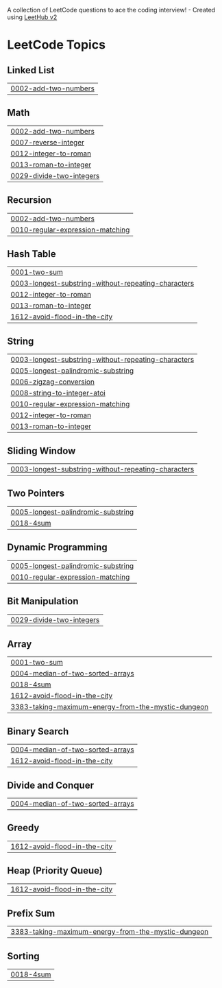 A collection of LeetCode questions to ace the coding interview! - Created using [LeetHub v2](https://github.com/arunbhardwaj/LeetHub-2.0)
<!---LeetCode Topics Start-->
# LeetCode Topics
## Linked List
|  |
| ------- |
| [0002-add-two-numbers](https://github.com/DHARANI200608/Leetcode/tree/master/0002-add-two-numbers) |
## Math
|  |
| ------- |
| [0002-add-two-numbers](https://github.com/DHARANI200608/Leetcode/tree/master/0002-add-two-numbers) |
| [0007-reverse-integer](https://github.com/DHARANI200608/Leetcode/tree/master/0007-reverse-integer) |
| [0012-integer-to-roman](https://github.com/DHARANI200608/Leetcode/tree/master/0012-integer-to-roman) |
| [0013-roman-to-integer](https://github.com/DHARANI200608/Leetcode/tree/master/0013-roman-to-integer) |
| [0029-divide-two-integers](https://github.com/DHARANI200608/Leetcode/tree/master/0029-divide-two-integers) |
## Recursion
|  |
| ------- |
| [0002-add-two-numbers](https://github.com/DHARANI200608/Leetcode/tree/master/0002-add-two-numbers) |
| [0010-regular-expression-matching](https://github.com/DHARANI200608/Leetcode/tree/master/0010-regular-expression-matching) |
## Hash Table
|  |
| ------- |
| [0001-two-sum](https://github.com/DHARANI200608/Leetcode/tree/master/0001-two-sum) |
| [0003-longest-substring-without-repeating-characters](https://github.com/DHARANI200608/Leetcode/tree/master/0003-longest-substring-without-repeating-characters) |
| [0012-integer-to-roman](https://github.com/DHARANI200608/Leetcode/tree/master/0012-integer-to-roman) |
| [0013-roman-to-integer](https://github.com/DHARANI200608/Leetcode/tree/master/0013-roman-to-integer) |
| [1612-avoid-flood-in-the-city](https://github.com/DHARANI200608/Leetcode/tree/master/1612-avoid-flood-in-the-city) |
## String
|  |
| ------- |
| [0003-longest-substring-without-repeating-characters](https://github.com/DHARANI200608/Leetcode/tree/master/0003-longest-substring-without-repeating-characters) |
| [0005-longest-palindromic-substring](https://github.com/DHARANI200608/Leetcode/tree/master/0005-longest-palindromic-substring) |
| [0006-zigzag-conversion](https://github.com/DHARANI200608/Leetcode/tree/master/0006-zigzag-conversion) |
| [0008-string-to-integer-atoi](https://github.com/DHARANI200608/Leetcode/tree/master/0008-string-to-integer-atoi) |
| [0010-regular-expression-matching](https://github.com/DHARANI200608/Leetcode/tree/master/0010-regular-expression-matching) |
| [0012-integer-to-roman](https://github.com/DHARANI200608/Leetcode/tree/master/0012-integer-to-roman) |
| [0013-roman-to-integer](https://github.com/DHARANI200608/Leetcode/tree/master/0013-roman-to-integer) |
## Sliding Window
|  |
| ------- |
| [0003-longest-substring-without-repeating-characters](https://github.com/DHARANI200608/Leetcode/tree/master/0003-longest-substring-without-repeating-characters) |
## Two Pointers
|  |
| ------- |
| [0005-longest-palindromic-substring](https://github.com/DHARANI200608/Leetcode/tree/master/0005-longest-palindromic-substring) |
| [0018-4sum](https://github.com/DHARANI200608/Leetcode/tree/master/0018-4sum) |
## Dynamic Programming
|  |
| ------- |
| [0005-longest-palindromic-substring](https://github.com/DHARANI200608/Leetcode/tree/master/0005-longest-palindromic-substring) |
| [0010-regular-expression-matching](https://github.com/DHARANI200608/Leetcode/tree/master/0010-regular-expression-matching) |
## Bit Manipulation
|  |
| ------- |
| [0029-divide-two-integers](https://github.com/DHARANI200608/Leetcode/tree/master/0029-divide-two-integers) |
## Array
|  |
| ------- |
| [0001-two-sum](https://github.com/DHARANI200608/Leetcode/tree/master/0001-two-sum) |
| [0004-median-of-two-sorted-arrays](https://github.com/DHARANI200608/Leetcode/tree/master/0004-median-of-two-sorted-arrays) |
| [0018-4sum](https://github.com/DHARANI200608/Leetcode/tree/master/0018-4sum) |
| [1612-avoid-flood-in-the-city](https://github.com/DHARANI200608/Leetcode/tree/master/1612-avoid-flood-in-the-city) |
| [3383-taking-maximum-energy-from-the-mystic-dungeon](https://github.com/DHARANI200608/Leetcode/tree/master/3383-taking-maximum-energy-from-the-mystic-dungeon) |
## Binary Search
|  |
| ------- |
| [0004-median-of-two-sorted-arrays](https://github.com/DHARANI200608/Leetcode/tree/master/0004-median-of-two-sorted-arrays) |
| [1612-avoid-flood-in-the-city](https://github.com/DHARANI200608/Leetcode/tree/master/1612-avoid-flood-in-the-city) |
## Divide and Conquer
|  |
| ------- |
| [0004-median-of-two-sorted-arrays](https://github.com/DHARANI200608/Leetcode/tree/master/0004-median-of-two-sorted-arrays) |
## Greedy
|  |
| ------- |
| [1612-avoid-flood-in-the-city](https://github.com/DHARANI200608/Leetcode/tree/master/1612-avoid-flood-in-the-city) |
## Heap (Priority Queue)
|  |
| ------- |
| [1612-avoid-flood-in-the-city](https://github.com/DHARANI200608/Leetcode/tree/master/1612-avoid-flood-in-the-city) |
## Prefix Sum
|  |
| ------- |
| [3383-taking-maximum-energy-from-the-mystic-dungeon](https://github.com/DHARANI200608/Leetcode/tree/master/3383-taking-maximum-energy-from-the-mystic-dungeon) |
## Sorting
|  |
| ------- |
| [0018-4sum](https://github.com/DHARANI200608/Leetcode/tree/master/0018-4sum) |
<!---LeetCode Topics End-->